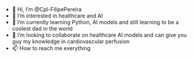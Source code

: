 - 👋 Hi, I’m @Cpl-FilipePereira
- 👀 I’m interested in healthcare and AI
- 🌱 I’m currently learning Python, AI models and still learning to be a coolest dad in the world
- 💞️ I’m looking to collaborate on healthcare AI models and can give you guy my knowledge in cardiovascular perfusion
- 📫 How to reach me everything

<!---
Cpl-FilipePereira/Cpl-FilipePereira is a ✨ special ✨ repository because its `README.md` (this file) appears on your GitHub profile.
You can click the Preview link to take a look at your changes.
--->
